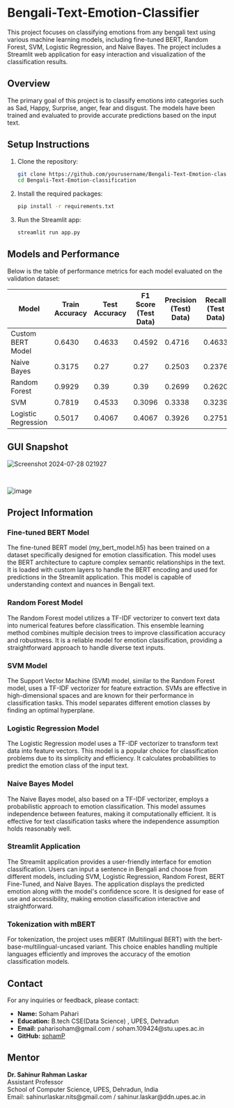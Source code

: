 # Bengali-Text-Emotion-Classifier

This project focuses on classifying emotions from any bengali text using various machine learning models, including fine-tuned BERT, Random Forest, SVM, Logistic Regression, and Naive Bayes. The project includes a Streamlit web application for easy interaction and visualization of the classification results.

## Overview

The primary goal of this project is to classify emotions into categories such as Sad, Happy, Surprise, anger, fear and disgust. The models have been trained and evaluated to provide accurate predictions based on the input text.

## Setup Instructions

1. Clone the repository:
    ```bash
    git clone https://github.com/yourusername/Bengali-Text-Emotion-classification.git
    cd Bengali-Text-Emotion-classification
    ```

2. Install the required packages:
    ```bash
    pip install -r requirements.txt
    ```

3. Run the Streamlit app:
    ```bash
    streamlit run app.py
    ```

## Models and Performance

Below is the table of performance metrics for each model evaluated on the validation dataset:

| Model                                | Train Accuracy | Test Accuracy | F1 Score (Test Data) | Precision (Test) Data) | Recall (Test Data) |
|--------------------------------------|----------------|---------------|----------------------|------------------------|---------------------|
| Custom BERT Model                    | 0.6430         | 0.4633        | 0.4592               | 0.4716                 | 0.4633              |
| Naive Bayes                          | 0.3175         | 0.27          | 0.27                 | 0.2503                 | 0.2376              |
| Random Forest                        | 0.9929         | 0.39          | 0.39                 | 0.2699                 | 0.2620              |
| SVM                                  | 0.7819         | 0.4533        | 0.3096               | 0.3338                 | 0.3239              |
| Logistic Regression                  | 0.5017         | 0.4067        | 0.4067               | 0.3926                 | 0.2751              |

## GUI Snapshot

![Screenshot 2024-07-28 021927](https://github.com/user-attachments/assets/b6d3c3de-e0f8-42d8-b690-9e1a75f9eeac)

<br>

![image](https://github.com/user-attachments/assets/4ac7b537-2b5b-4ab2-8739-c549d95acfd7)



## Project Information

### Fine-tuned BERT Model

The fine-tuned BERT model (my_bert_model.h5) has been trained on a dataset specifically designed for emotion classification. This model uses the BERT architecture to capture complex semantic relationships in the text. It is loaded with custom layers to handle the BERT encoding and used for predictions in the Streamlit application. This model is capable of understanding context and nuances in Bengali text.

### Random Forest Model

The Random Forest model utilizes a TF-IDF vectorizer to convert text data into numerical features before classification. This ensemble learning method combines multiple decision trees to improve classification accuracy and robustness. It is a reliable model for emotion classification, providing a straightforward approach to handle diverse text inputs.

### SVM Model

The Support Vector Machine (SVM) model, similar to the Random Forest model, uses a TF-IDF vectorizer for feature extraction. SVMs are effective in high-dimensional spaces and are known for their performance in classification tasks. This model separates different emotion classes by finding an optimal hyperplane.

### Logistic Regression Model

The Logistic Regression model uses a TF-IDF vectorizer to transform text data into feature vectors. This model is a popular choice for classification problems due to its simplicity and efficiency. It calculates probabilities to predict the emotion class of the input text.

### Naive Bayes Model

The Naive Bayes model, also based on a TF-IDF vectorizer, employs a probabilistic approach to emotion classification. This model assumes independence between features, making it computationally efficient. It is effective for text classification tasks where the independence assumption holds reasonably well.

### Streamlit Application

The Streamlit application provides a user-friendly interface for emotion classification. Users can input a sentence in Bengali and choose from different models, including SVM, Logistic Regression, Random Forest, BERT Fine-Tuned, and Naive Bayes. The application displays the predicted emotion along with the model's confidence score. It is designed for ease of use and accessibility, making emotion classification interactive and straightforward.

### Tokenization with mBERT

For tokenization, the project uses mBERT (Multilingual BERT) with the bert-base-multilingual-uncased variant. This choice enables handling multiple languages efficiently and improves the accuracy of the emotion classification models.


<h2 id="contact">Contact</h2>
  <p>For any inquiries or feedback, please contact:</p>
  <ul>
    <li><strong>Name:</strong> Soham Pahari</li>
    <li><strong>Education:</strong> B.tech CSE(Data Science) , UPES, Dehradun</li>
    <li><strong>Email:</strong> paharisoham@gmail.com / soham.109424@stu.upes.ac.in</li>
    <li><strong>GitHub:</strong> <a href="https://github.com/suhanpahari">sohamP</a></li>
  </ul>
  
  <h2 id="mentor">Mentor</h2>
  <p><strong>Dr. Sahinur Rahman Laskar</strong><br>
  Assistant Professor<br>
  School of Computer Science, UPES, Dehradun, India<br>
  Email: sahinurlaskar.nits@gmail.com / sahinur.laskar@ddn.upes.ac.in<br>
  </p>
